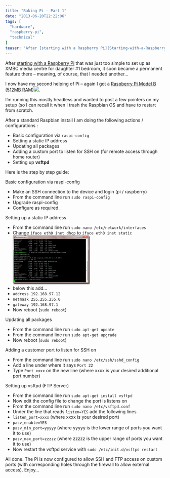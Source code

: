 ```yaml
---
title: "Baking Pi – Part 1"
date: "2013-06-20T22:22:06"
tags: [
  "hardware",
  "raspberry-pi",
  "technical"
]
teaser: 'After [starting with a Raspberry Pi](Starting-with-a-Raspberry-Pi) that was just too simple to set up as XMBC media centre for daughter #1 bedroom, it soon became a permanent feature there – meaning, of course, that I needed another…'
---
```

After [starting with a Raspberry Pi](Starting-with-a-Raspberry-Pi) that was just too simple to set up as XMBC media centre for daughter #1 bedroom, it soon became a permanent feature there – meaning, of course, that I needed another…

I now have my second helping of Pi – again I got a [Raspberry Pi Model B (512MB RAM)](http://www.amazon.co.uk/gp/product/B009SMWSQA/ref=as_li_ss_tl?ie=UTF8&camp=1634&creative=19450&creativeASIN=B009SMWSQA&linkCode=as2&tag=configexchan2-21)![](http://www.assoc-amazon.co.uk/e/ir?t=configexchan2-21&l=as2&o=2&a=B009SMWSQA).

I’m running this mostly headless and wanted to post a few pointers on my setup (so I can recall it when I trash the Raspbian OS and have to restart from scratch.

After a standard Raspbian install I am doing the following actions / configurations :

- Basic configuration via `raspi-config`
- Setting a static IP address
- Updating all packages
- Adding a custom port to listen for SSH on (for remote access through home router)
- Setting up **vsftpd**

Here is the step by step guide:

Basic configuration via raspi-config

- Make an SSH connection to the device and login (pi / raspberry)
- From the command line run `sudo raspi-config`
- Upgrade raspi-config
- Configure as required.

Setting up a static IP address

- From the command line run `sudo nano /etc/network/interfaces`
- Change `iface eth0 inet dhcp` to `iface eth0 inet static`
![image](/assets/images/baking-pi-part-1-image_thumb.png)
- below this add…
- `address 192.168.97.12`
- `netmask 255.255.255.0`
- `gateway 192.168.97.1`
- Now reboot (`sudo reboot`)

Updating all packages

- From the command line run `sudo apt-get update`
- From the command line run `sudo apt-get upgrade`
- Now reboot (`sudo reboot`)

Adding a customer port to listen for SSH on

- From the command line run `sudo nano /etc/ssh/sshd_config`
- Add a line under where it says `Port 22`
- Type `Port xxxx` on the new line (where xxxx is your desired additional port number)

Setting up vsftpd (FTP Server)

- From the command line run `sudo apt-get install vsftpd`
- Now edit the config file to change the port is listens on
- From the command line run `sudo nano /etc/vsftpd.conf`
- Under the line that reads `listen=YES` add the following lines
- `listen_port=xxxx` (where xxxx is your desired port)
- `pasv_enable=YES`
- `pasv_min_port=yyyyy` (where yyyyy is the lower range of ports you want it to use)
- `pasv_max_port=zzzzz` (where zzzzz is the upper range of ports you want it to use)
- Now restart the vsftpd service with `sudo /etc/init.d/vsftpd restart`

All done. The Pi is now configured to allow SSH and FTP access on custom ports (with corresponding holes through the firewall to allow external access). Enjoy…